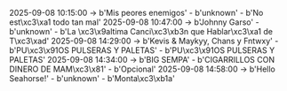 2025-09-08 10:15:00 -> b'Mis peores enemigos' - b'unknown' - b'No est\xc3\xa1 todo tan mal'
2025-09-08 10:47:00 -> b'Johnny Garso' - b'unknown' - b'La \xc3\x9altima Canci\xc3\xb3n que Hablar\xc3\xa1 de T\xc3\xad'
2025-09-08 14:29:00 -> b'Kevis & Maykyy, Chans y Fntwxy' - b'PU\xc3\x91OS PULSERAS Y PALETAS' - b'PU\xc3\x91OS PULSERAS Y PALETAS'
2025-09-08 14:34:00 -> b'BIG SEMPA' - b'CIGARRILLOS CON DINERO DE MAM\xc3\x81' - b'Opcional'
2025-09-08 14:58:00 -> b'Hello Seahorse!' - b'unknown' - b'Monta\xc3\xb1a'

